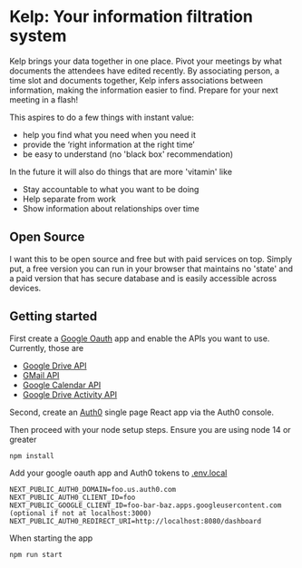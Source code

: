 # Kelp: Your information filtration system

Kelp brings your data together in one place. Pivot your meetings by what documents the attendees have edited recently. By associating person, a time slot and documents together, Kelp infers associations between information, making the information easier to find. Prepare for your next meeting in a flash!

This aspires to do a few things with instant value:

- help you find what you need when you need it
- provide the ‘right information at the right time’
- be easy to understand (no 'black box' recommendation)

In the future it will also do things that are more 'vitamin' like

- Stay accountable to what you want to be doing
- Help separate from work
- Show information about relationships over time

## Open Source

I want this to be open source and free but with paid services on top. Simply put, a free version you can run in your browser that maintains no 'state' and a paid version that has secure database and is easily accessible across devices.

## Getting started

First create a [Google Oauth] app and enable the APIs you want to use. Currently, those are

- [Google Drive API]
- [GMail API]
- [Google Calendar API]
- [Google Drive Activity API]

Second, create an [Auth0] single page React app via the Auth0 console.

Then proceed with your node setup steps. Ensure you are using node 14 or greater

    npm install

Add your google oauth app and Auth0 tokens to [.env.local]

    NEXT_PUBLIC_AUTH0_DOMAIN=foo.us.auth0.com
    NEXT_PUBLIC_AUTH0_CLIENT_ID=foo
    NEXT_PUBLIC_GOOGLE_CLIENT_ID=foo-bar-baz.apps.googleusercontent.com
    (optional if not at localhost:3000) NEXT_PUBLIC_AUTH0_REDIRECT_URI=http://localhost:8080/dashboard

When starting the app

    npm run start

[google oauth]: https://developers.google.com/identity/protocols/oauth2
[google drive api]: https://developers.google.com/drive
[gmail api]: https://developers.google.com/gmail/api
[google calendar api]: https://developers.google.com/calendar
[google drive activity api]: https://developers.google.com/drive/activity/v2
[.env.local]: https://nextjs.org/docs/basic-features/environment-variables
[auth0]: https://auth0.com/docs/quickstart/spa/react
